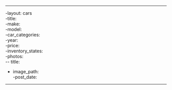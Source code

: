 ----		
 -layout: cars		
 -title:		
 -make:		
 -model:		
 -car_categories:		
 -year:		
 -price:		
 -inventory_states:		
 -photos:		
 -- title:		
 -  image_path:		
 -post_date:		
 ----